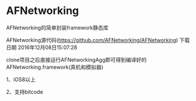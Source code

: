 # AFNetworking
AFNetworking的简单封装framework静态库

AFNetworking源代码(https://github.com/AFNetworking/AFNetworking) 下载日期 2016年12月08日15:07:28

clone项目之后直接运行AFNetworkingAgg即可得到编译好的AFNetworking.framework(真机和模拟器)

1、iOS8以上

2、支持bitcode



